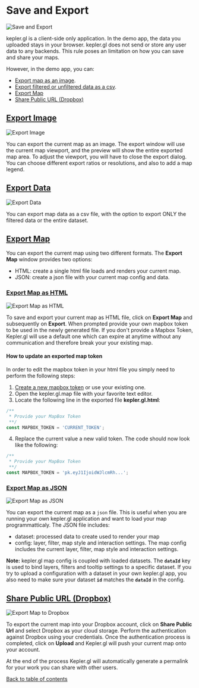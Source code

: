 # Save and Export

![Save and Export](https://d1a3f4spazzrp4.cloudfront.net/kepler.gl/documentation/k-save-and-export-1.png 'activate interactions')

kepler.gl is a client-side only application. In the demo app, the data you uploaded stays in your browser. kepler.gl does not send or store any user data to any backends. This rule poses an limitation on how you can save and share your maps.

However, in the demo app, you can:

- [Export map as an image](#export-image).
- [Export filtered or unfiltered data as a csv](#export-data).
- [Export Map](#export-map)
- [Share Public URL (Dropbox)](#export-dropbox)

## <a href="#export-image">Export Image</a>

![Export Image](https://d1a3f4spazzrp4.cloudfront.net/kepler.gl/documentation/k-save-and-export-2.png 'activate interactions')

You can export the current map as an image. The export window will use the current map viewport, and the preview will show the entire exported map area. To adjust the viewport, you will have to close the export dialog. You can choose different export ratios or resolutions, and also to add a map legend.

## <a href="#export-data">Export Data</a>

![Export Data](https://d1a3f4spazzrp4.cloudfront.net/kepler.gl/documentation/k-save-and-export-3.png 'activate interactions')

You can export map data as a csv file, with the option to export ONLY the filtered data or the entire dataset.

## <a href="#export-map">Export Map</a>

You can export the current map using two different formats. The **Export Map** window provides two options:

- HTML: create a single html file loads and renders your current map.
- JSON: create a json file with your current map config and data.

### <a href="#export-html-map">Export Map as HTML</a>

![Export Map as HTML](https://d1a3f4spazzrp4.cloudfront.net/kepler.gl/documentation/k-save-and-export-4.png 'activate interactions')

To save and export your current map as HTML file, click on **Export Map** and subsequently on **Export**.
When prompted provide your own mapbox token to be used in the newly generated file. If you don't provide a Mapbox Token,
Kepler.gl will use a default one which can expire at anytime without any communication and therefore break your your existing map.

#### How to update an exported map token

In order to edit the mapbox token in your html file you simply need to perform the following steps:

1. [Create a new mapbox token](https://docs.mapbox.com/help/how-mapbox-works/access-tokens/) or use your existing one.
2. Open the kepler.gl.map file with your favorite text editor.
3. Locate the following line in the exported file **kepler.gl.html**:

```javascript
/**
 * Provide your MapBox Token
 **/
const MAPBOX_TOKEN = 'CURRENT_TOKEN';
```

4. Replace the current value a new valid token. The code should now look like the following:

```javascript
/**
 * Provide your MapBox Token
 **/
const MAPBOX_TOKEN = 'pk.eyJ1IjoidWJlcmRh...';
```

### <a href="#export-json-map">Export Map as JSON</a>

![Export Map as JSON](https://d1a3f4spazzrp4.cloudfront.net/kepler.gl/documentation/k-save-and-export-5.png 'activate interactions')

You can export the current map as a `json` file. This is useful when you are running your own kepler.gl application and want to load your map programmatticaly.
The JSON file includes:

- dataset: processed data to create used to render your map
- config: layer, filter, map style and interaction settings.
  The map config includes the current layer, filter, map style and interaction settings.

**Note:** kepler.gl map config is coupled with loaded datasets. The **`dataId`** key is used to bind layers, filters and tooltip settings to a specific dataset. If you try to upload a configuration with a dataset in your own kepler.gl app, you also need to make sure your dataset **`id`** matches the **`dataId`** in the config.

## <a href="#export-dropbox">Share Public URL (Dropbox) </a>

![Export Map to Dropbox](https://d1a3f4spazzrp4.cloudfront.net/kepler.gl/documentation/k-save-and-export-5.png 'activate interactions')

To export the current map into your Dropbox account, click on **Share Public Url** and select Dropbox as your cloud storage.
Perform the authentication against Dropbox using your credentials. Once the authentication process is completed,
click on **Upload** and Kepler.gl will push your current map onto your account.

At the end of the process Kepler.gl will automatically generate a permalink for your work you can share with other users.

[Back to table of contents](README.md)
